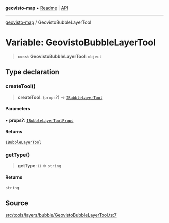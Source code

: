 **geovisto-map** • [Readme](../README.md) \| [API](../globals.md)

***

[geovisto-map](../README.md) / GeovistoBubbleLayerTool

# Variable: GeovistoBubbleLayerTool

> **`const`** **GeovistoBubbleLayerTool**: `object`

## Type declaration

### createTool()

> **createTool**: (`props`?) => [`IBubbleLayerTool`](../interfaces/IBubbleLayerTool.md)

#### Parameters

• **props?**: [`IBubbleLayerToolProps`](../type-aliases/IBubbleLayerToolProps.md)

#### Returns

[`IBubbleLayerTool`](../interfaces/IBubbleLayerTool.md)

### getType()

> **getType**: () => `string`

#### Returns

`string`

## Source

[src/tools/layers/bubble/GeovistoBubbleLayerTool.ts:7](https://github.com/geovisto/geovisto-map/blob/e22d774889dbc28cc1ec62933ecf6bab6690f172/src/tools/layers/bubble/GeovistoBubbleLayerTool.ts#L7)

